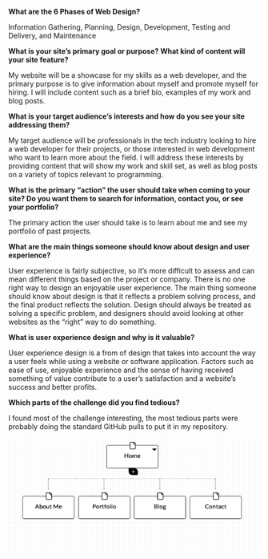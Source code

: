 **What are the 6 Phases of Web Design?**

Information Gathering, Planning, Design, Development, Testing and Delivery, and Maintenance

**What is your site’s primary goal or purpose? What kind of content will your site feature?**

My website will be a showcase for my skills as a web developer, and the primary purpose is to give information about myself and promote myself for hiring. I will include content such as a brief bio, examples of my work and blog posts.

**What is your target audience’s interests and how do you see your site addressing them?**

My target audience will be professionals in the tech industry looking to hire a web developer for their projects, or those interested in web development who want to learn more about the field. I will address these interests by providing content that will show my work and skill set, as well as blog posts on a variety of topics relevant to programming.

**What is the primary “action” the user should take when coming to your site? Do you want them to search for information, contact you, or see your portfolio?**

The primary action the user should take is to learn about me and see my portfolio of past projects.

**What are the main things someone should know about design and user experience?**

User experience is fairly subjective, so it’s more difficult to assess and can mean different things based on the project or company. There is no one right way to design an enjoyable user experience.
The main thing someone should know about design is that it reflects a problem solving process, and the final product reflects the solution. Design should always be treated as solving a specific problem, and designers should avoid looking at other websites as the “right” way to do something.

**What is user experience design and why is it valuable?**

User experience design is a from of design that takes into account the way a user feels while using a website or software application. Factors such as ease of use, enjoyable experience and the sense of having received something of value contribute to a user’s satisfaction and a website’s success and better profits.

**Which parts of the challenge did you find tedious?**

I found most of the challenge interesting, the most tedious parts were probably doing the standard GitHub pulls to put it in my repository.



![sitemap](imgs/site-map.PNG "My site map")
